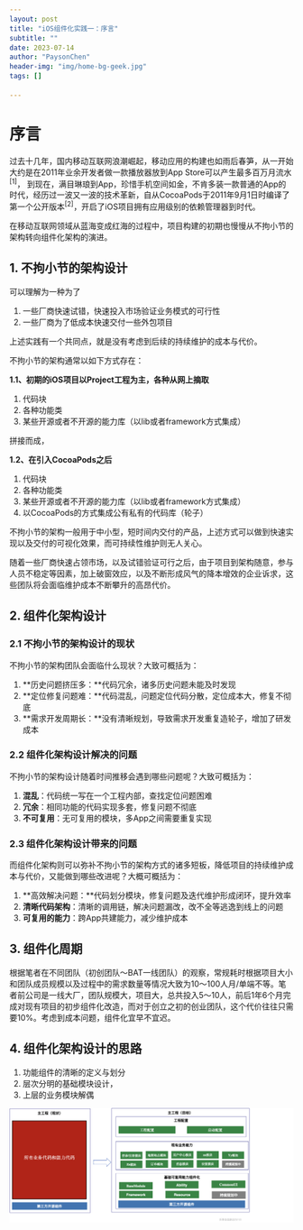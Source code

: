 ```yaml
---
layout: post
title: "iOS组件化实践一：序言"
subtitle: ""
date: 2023-07-14
author: "PaysonChen"
header-img: "img/home-bg-geek.jpg"
tags: []

---
```


# 序言

过去十几年，国内移动互联网浪潮崛起，移动应用的构建也如雨后春笋，从一开始大约是在2011年业余开发者做一款播放器放到App Store可以产生最多百万月流水<sup>[1]</sup>， 到现在，满目琳琅到App，珍惜手机空间如金，不肯多装一款普通的App的时代，经历过一波又一波的技术革新，自从CocoaPods于2011年9月1日时编译了第一个公开版本<sup>[2]</sup>，开启了iOS项目拥有应用级别的依赖管理器到时代。

在移动互联网领域从蓝海变成红海的过程中，项目构建的初期也慢慢从不拘小节的架构转向组件化架构的演进。

## 1. 不拘小节的架构设计

可以理解为一种为了

1. 一些厂商快速试错，快速投入市场验证业务模式的可行性
2. 一些厂商为了低成本快速交付一些外包项目

上述实践有一个共同点，就是没有考虑到后续的持续维护的成本与代价。

不拘小节的架构通常以如下方式存在：

**1.1、初期的iOS项目以Project工程为主，各种从网上摘取**

1. 代码块
2. 各种功能类
3. 某些开源或者不开源的能力库（以lib或者framework方式集成）

拼接而成，

**1.2、在引入CocoaPods之后**

1. 代码块
2. 各种功能类
3. 某些开源或者不开源的能力库（以lib或者framework方式集成）
4. 以CocoaPods的方式集成公有私有的代码库（轮子）

不拘小节的架构一般用于中小型，短时间内交付的产品，上述方式可以做到快速实现以及交付的可视化效果，而可持续性维护则无人关心。

随着一些厂商快速占领市场，以及试错验证可行之后，由于项目到架构随意，参与人员不稳定等因素，加上破窗效应，以及不断形成风气的降本增效的企业诉求，这些团队将会面临维护成本不断攀升的高昂代价。

## 2. 组件化架构设计

### 2.1 不拘小节的架构设计的现状

不拘小节的架构团队会面临什么现状？大致可概括为：

1. **历史问题挤压多：**代码冗余，诸多历史问题未能及时发现
2. **定位修复问题难：**代码混乱，问题定位代码分散，定位成本大，修复不彻底
3. **需求开发周期长：**没有清晰规划，导致需求开发重复造轮子，增加了研发成本

### 2.2 组件化架构设计解决的问题

不拘小节的架构设计随着时间推移会遇到哪些问题呢？大致可概括为：

1. **混乱**：代码统一写在一个工程内部，查找定位问题困难
2. **冗余**：相同功能的代码实现多套，修复问题不彻底
3. **不可复用**：无可复用的模块，多App之间需要重复实现

### 2.3 组件化架构设计带来的问题

而组件化架构则可以弥补不拘小节的架构方式的诸多短板，降低项目的持续维护成本与代价，又能做到哪些改进呢？大概可概括为：

1. **高效解决问题：**代码划分模块，修复问题及迭代维护形成闭环，提升效率
2. **清晰代码架构**：清晰的调用链，解决问题漏改，改不全等逃逸到线上的问题
3. **可复用的能力**：跨App共建能力，减少维护成本

## 3. 组件化周期

​	根据笔者在不同团队（初创团队～BAT一线团队）的观察，常规耗时根据项目大小和团队成员规模以及过程中的需求数量等情况大致为10～100人月/单端不等。笔者前公司是一线大厂，团队规模大，项目大，总共投入5～10人，前后1年6个月完成对现有项目的初步组件化改造，而对于创立之初的创业团队，这个代价往往只需要10%。考虑到成本问题，组件化宜早不宜迟。

## 4. 组件化架构设计的思路

1. 功能组件的清晰的定义与划分
2. 层次分明的基础模块设计，
3. 上层的业务模块解偶

![image-20230714175707675](./img/1-1.png)

